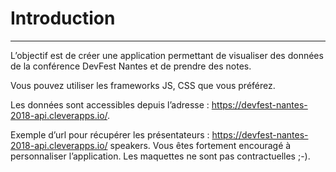# Introduction
---

L’objectif est de créer une application permettant de visualiser des données de la conférence
DevFest Nantes et de prendre des notes.

Vous pouvez utiliser les frameworks JS, CSS que vous préférez.

Les données sont accessibles depuis l’adresse : https://devfest-nantes-2018-api.cleverapps.io/.

Exemple d’url pour récupérer les présentateurs : https://devfest-nantes-2018-api.cleverapps.io/
speakers.
Vous êtes fortement encouragé à personnaliser l’application. Les maquettes ne sont pas contractuelles ;-).

